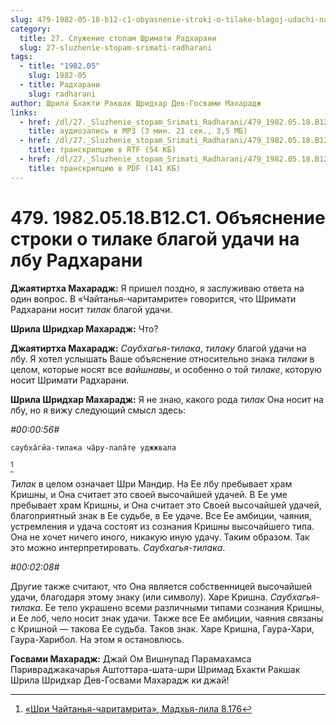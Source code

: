 ```yaml
---
slug: 479-1982-05-18-b12-c1-obyasnenie-stroki-o-tilake-blagoj-udachi-na-lbu-radharani
category:
  title: 27. Служение стопам Шримати Радхарани
  slug: 27-sluzhenie-stopam-srimati-radharani
tags:
  - title: "1982.05"
    slug: 1982-05
  - title: Радхарани
    slug: radharani
author: Шрила Бхакти Ракшак Шридхар Дев-Госвами Махарадж
links:
  - href: /dl/27._Sluzhenie_stopam_Srimati_Radharani/479_1982.05.18.B12.C1_SridharMj_Objasnenie_stroki_o_tilake_blagoj_udachi_na_lbu_Radharani.mp3
    title: аудиозапись в MP3 (3 мин. 21 сек., 3,5 МБ)
  - href: /dl/27._Sluzhenie_stopam_Srimati_Radharani/479_1982.05.18.B12.C1_SridharMj_Objasnenie_stroki_o_tilake_blagoj_udachi_na_lbu_Radharani.rtf
    title: транскрипцию в RTF (54 КБ)
  - href: /dl/27._Sluzhenie_stopam_Srimati_Radharani/479_1982.05.18.B12.C1_SridharMj_Objasnenie_stroki_o_tilake_blagoj_udachi_na_lbu_Radharani.pdf
    title: транскрипцию в PDF (141 КБ)
---
```


# 479. 1982.05.18.B12.C1. Объяснение строки о тилаке благой удачи на лбу Радхарани

**Джаятиртха Махарадж:** Я пришел поздно, я заслуживаю ответа на один вопрос. В «Чайтанья-чаритамрите» говорится, что Шримати Радхарани носит *тилак* благой удачи.

**Шрила Шридхар Махарадж:** Что?

**Джаятиртха Махарадж:** *Саубхагья-тилака*, *тилаку* благой удачи на лбу. Я хотел услышать Ваше объяснение относительно знака *тилаки* в целом, которые носят все *вайшнавы*, и особенно о той *тилаке*, которую носит Шримати Радхарани.

**Шрила Шридхар Махарадж:** Я не знаю, какого рода *тилак* Она носит на лбу, но я вижу следующий смысл здесь:

*#00:00:56#*

    саубха̄гйа-тилака ча̄ру-лала̄т̣е уджжвала
[^_ftn1]

*Тилак* в целом означает Шри Мандир. На Ее лбу пребывает храм Кришны, и Она считает это своей высочайшей удачей. В Ее уме пребывает храм Кришны, и Она считает это Своей высочайшей удачей, благоприятный знак в Ее судьбе, в Ее удаче. Все Ее амбиции, чаяния, устремления и удача состоят из сознания Кришны высочайшего типа. Она не хочет ничего иного, никакую иную удачу. Таким образом. Так это можно интерпретировать. *Саубхагья-тилака*.

*#00:02:08#*

Другие также считают, что Она является собственницей высочайшей удачи, благодаря этому знаку (или символу). Харе Кришна. *Саубхагья-тилака*. Ее тело украшено всеми различными типами сознания Кришны, и Ее лоб, чело носит знак удачи. Также все Ее амбиции, чаяния связаны с Кришной — такова Ее судьба. Таков знак. Харе Кришна, Гаура-Хари, Гаура-Харибол. На этом я остановлюсь.

**Госвами Махарадж:** Джай Ом Вишнупад Парамахамса Паривраджакачарья Аштоттара-шата-шри Шримад Бхакти Ракшак Шрила Шридхар Дев-Госвами Махарадж ки джай!



[^_ftn1]: [«Шри Чайтанья-чаритамрита», Мадхья-лила 8.176](../notes/shri-chajtanya-charitamrita-madhya-lila/shri-chajtanya-charitamrita-madhya-lila-8-176.md)
